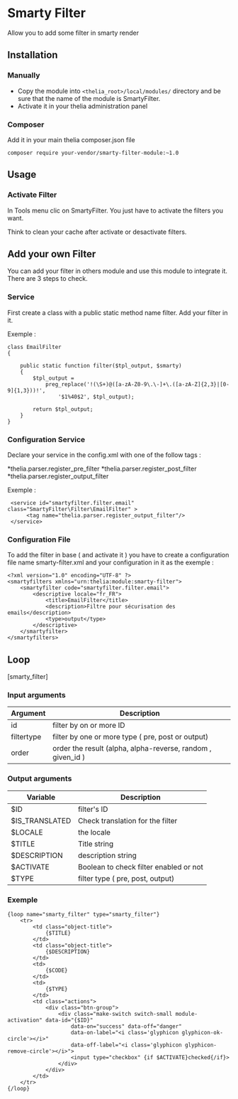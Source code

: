# Smarty Filter

Allow you to add some filter in smarty render

## Installation

### Manually

* Copy the module into ```<thelia_root>/local/modules/``` directory and be sure that the name of the module is SmartyFilter.
* Activate it in your thelia administration panel

### Composer

Add it in your main thelia composer.json file

```
composer require your-vendor/smarty-filter-module:~1.0
```

## Usage

### Activate Filter

In Tools menu clic on SmartyFilter. You just have to activate the filters you want.

Think to clean your cache after activate or desactivate filters.

## Add your own Filter

You can add your filter in others module and use this module to integrate it. There are 3 steps to check.

### Service

First create a class with a public static method name filter. Add your filter in it.

Exemple :

```
class EmailFilter
{

    public static function filter($tpl_output, $smarty)
    {
        $tpl_output =
            preg_replace('!(\S+)@([a-zA-Z0-9\.\-]+\.([a-zA-Z]{2,3}|[0-9]{1,3}))!',
                '$1%40$2', $tpl_output);

        return $tpl_output;
    }
}
```

### Configuration Service

Declare your service in the config.xml with one of the follow tags :

*thelia.parser.register_pre_filter
*thelia.parser.register_post_filter
*thelia.parser.register_output_filter

Exemple :

```
 <service id="smartyfilter.filter.email" class="SmartyFilter\Filter\EmailFilter" >
      <tag name="thelia.parser.register_output_filter"/>
 </service>
```

### Configuration File

To add the filter in base ( and activate it ) you have to create a configuration file name smarty-filter.xml and 
your configuration in it as the exemple :

```
<?xml version="1.0" encoding="UTF-8" ?>
<smartyfilters xmlns="urn:thelia:module:smarty-filter">
    <smartyfilter code="smartyfilter.filter.email">
        <descriptive locale="fr_FR">
            <title>EmailFilter</title>
            <description>Filtre pour sécurisation des emails</description>
            <type>output</type>
        </descriptive>
    </smartyfilter>
</smartyfilters>
```

## Loop

[smarty_filter]

### Input arguments

|Argument |Description |
|---      |--- |
|id| filter by on or more ID|
|filtertype | filter by one or more type ( pre, post or output) |
|order | order the result  (alpha, alpha-reverse, random , given_id )|

### Output arguments

|Variable   |Description |
|---        |--- |
|$ID    | filter's ID |
|$IS_TRANSLATED   | Check translation for the filter |
|$LOCALE  | the locale |
|$TITLE  | Title string|
|$DESCRIPTION   | description string |
|$ACTIVATE  | Boolean to check filter enabled or not |
|$TYPE  | filter type ( pre, post, output) |



### Exemple

```
{loop name="smarty_filter" type="smarty_filter"}
    <tr>
        <td class="object-title">
            {$TITLE}
        </td>
        <td class="object-title">
            {$DESCRIPTION}
        </td>
        <td>
            {$CODE}
        </td>
        <td>
            {$TYPE}
        </td>
        <td class="actions">
            <div class="btn-group">
                <div class="make-switch switch-small module-activation" data-id="{$ID}"
                    data-on="success" data-off="danger"
                    data-on-label="<i class='glyphicon glyphicon-ok-circle'></i>"
                    data-off-label="<i class='glyphicon glyphicon-remove-circle'></i>">
                    <input type="checkbox" {if $ACTIVATE}checked{/if}>
                </div>
            </div>
        </td>
    </tr>
{/loop}
```                     
